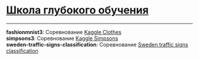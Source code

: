 # [Школа глубокого обучения](https://www.dlschool.org/)  
***
**fashionmnist3**: Соревнование [Kaggle Clothes](https://www.kaggle.com/c/dlschool-fashionmnist3)  
**simpsons3**: Соревнование [Kaggle Simpsons](https://www.kaggle.com/c/simpsons3)  
**sweden-traffic-signs-classification**: Соревнование [Sweden traffic signs classification](https://www.kaggle.com/c/sweden-traffic-signs-classification)  

